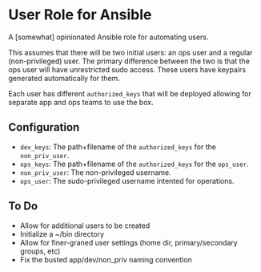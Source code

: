 User Role for Ansible
=====================

A [somewhat] opinionated Ansible role for automating users.

This assumes that there will be two initial users: an ops user and a regular
(non-privileged) user. The primary difference between the two is that the ops
user will have unrestricted sudo access. These users have keypairs generated
automatically for them.

Each user has different `authorized_keys` that will be deployed allowing for
separate app and ops teams to use the box.

Configuration
-------------
* `dev_keys`: The path+filename of the `authorized_keys` for the `non_priv_user`.
* `ops_keys`: The path+filename of the `authorized_keys` for the `ops_user`.
* `non_priv_user`: The non-privileged username.
* `ops_user`: The sudo-privileged username intented for operations.

To Do
-----
* Allow for additional users to be created
* Initialize a ~/bin directory
* Allow for finer-graned user settings (home dir, primary/secondary groups,
  etc)
* Fix the busted app/dev/non_priv naming convention
